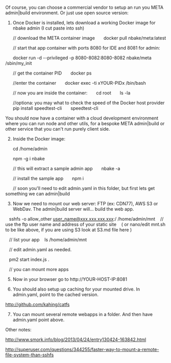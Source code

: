 
Of course, you can choose a commercial vendor to setup an run you META admin|build environment.
Or just use open source version:

1. Once Docker is installed, lets download a working Docker image for nbake admin (I cut paste into ssh)

      // download the META container image
      docker pull nbake/meta:latest

      // start that app container with ports 8080 for IDE and 8081 for admin:

      docker run -d --privileged -p 8080-8082:8080-8082 nbake/meta /sbin/my_init

      // get the container PID
      docker ps

      //enter the container
      docker exec -ti xYOUR-PIDx /bin/bash

      // now you are inside the container:
      cd root
      ls -la

      //optiona: you may what to check the speed of the Docker host provider
      pip install speedtest-cli
      speedtest-cli

You should now have a container with a cloud development environment where you can run node and other utils, for a bespoke META admin|build or other service that you can't run purely client side.

2. Inside the Docker image:

      cd /home/admin

      npm -g i nbake

      // this will extract a sample admin app
      nbake -a

      // install the sample app
      npm i

      // soon you'll need to edit admin.yaml in this folder, but first lets get something we can admin|build

3. Now we need to mount our web server: FTP (ex: CDN77), AWS S3 or WebDav. The admin|build server will... build the web app.

   sshfs -o allow_other user_name@xxx.xxx.xxx.xxx:/ /home/admin/mnt
   // use the ftp user name and address of your static site
   ( or nano/edit mnt.sh to be like above, if you are using S3 look at S3.md file here )

   // list your app
   ls /home/admin/mnt

   // edit admin.yaml as needed.

   pm2 start index.js .

   // you can mount more apps

5. Now in your browser go to http://YOUR-HOST-IP:8081


6. You should also setup up caching for your mounted drive. In admin.yaml, point to the cached version.

http://github.com/kahing/catfs

7. You can mount several remote webapps in a folder. And then have admin.yaml point above.

Other notes:

http://www.smork.info/blog/2013/04/24/entry130424-163842.html

http://superuser.com/questions/344255/faster-way-to-mount-a-remote-file-system-than-sshfs


